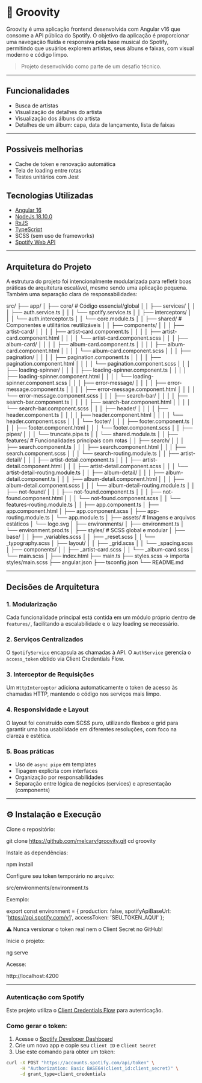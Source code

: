 # 🎵 Groovity

Groovity é uma aplicação frontend desenvolvida com Angular v16 que consome a API pública do Spotify. O objetivo da aplicação é proporcionar uma navegação fluida e responsiva pela base musical do Spotify, permitindo que usuários explorem artistas, seus álbuns e faixas, com visual moderno e código limpo.

> Projeto desenvolvido como parte de um desafio técnico.

---

## Funcionalidades

- Busca de artistas
- Visualização de detalhes do artista
- Visualização dos álbuns do artista
- Detalhes de um álbum: capa, data de lançamento, lista de faixas

---

## Possiveis melhorias

- Cache de token e renovação automática
- Tela de loading entre rotas
- Testes unitários com Jest

## Tecnologias Utilizadas

- [Angular 16](https://angular.io/)
- [NodeJs 18.10.0](https://nodejs.org/pt)
- [RxJS](https://rxjs.dev/)
- [TypeScript](https://www.typescriptlang.org/)
- SCSS (sem uso de frameworks)
- [Spotify Web API](https://developer.spotify.com/documentation/web-api/)

---

## Arquitetura do Projeto

A estrutura do projeto foi intencionalmente modularizada para refletir boas práticas de arquitetura escalável, mesmo sendo uma aplicação pequena. Também uma separação clara de responsabilidades:

src/
├── app/
│   ├── core/                              # Código essencial/global
│   │   ├── services/
│   │   │   ├── auth.service.ts
│   │   │   └── spotify.service.ts
│   │   ├── interceptors/
│   │   │   └── auth.interceptor.ts
│   │   └── core.module.ts
│
│   ├── shared/                            # Componentes e utilitários reutilizáveis
│   │   ├── components/
│   │   │   ├── artist-card/
│   │   │   │   ├── artist-card.component.ts
│   │   │   │   ├── artist-card.component.html
│   │   │   │   └── artist-card.component.scss
│   │   │   ├── album-card/
│   │   │   │   ├── album-card.component.ts
│   │   │   │   ├── album-card.component.html
│   │   │   │   └── album-card.component.scss
│   │   │   ├── pagination/
│   │   │   │   ├── pagination.component.ts
│   │   │   │   ├── pagination.component.html
│   │   │   │   └── pagination.component.scss
│   │   │   ├── loading-spinner/
│   │   │   │   ├── loading-spinner.component.ts
│   │   │   │   ├── loading-spinner.component.html
│   │   │   │   └── loading-spinner.component.scss
│   │   │   ├── error-message/
│   │   │   │   ├── error-message.component.ts
│   │   │   │   ├── error-message.component.html
│   │   │   │   └── error-message.component.scss
│   │   │   ├── search-bar/
│   │   │   │   ├── search-bar.component.ts
│   │   │   │   ├── search-bar.component.html
│   │   │   │   └── search-bar.component.scss
│   │   │   ├── header/
│   │   │   │   ├── header.component.ts
│   │   │   │   ├── header.component.html
│   │   │   │   └── header.component.scss
│   │   │   └── footer/
│   │   │       ├── footer.component.ts
│   │   │       ├── footer.component.html
│   │   │       └── footer.component.scss
│   │   ├── pipes/
│   │   │   └── truncate.pipe.ts
│   │   └── shared.module.ts
│
│   ├── features/                          # Funcionalidades principais com rotas
│   │   ├── search/
│   │   │   ├── search.component.ts
│   │   │   ├── search.component.html
│   │   │   ├── search.component.scss
│   │   │   └── search-routing.module.ts
│   │   ├── artist-detail/
│   │   │   ├── artist-detail.component.ts
│   │   │   ├── artist-detail.component.html
│   │   │   ├── artist-detail.component.scss
│   │   │   └── artist-detail-routing.module.ts
│   │   ├── album-detail/
│   │   │   ├── album-detail.component.ts
│   │   │   ├── album-detail.component.html
│   │   │   ├── album-detail.component.scss
│   │   │   └── album-detail-routing.module.ts
│   │   ├── not-found/
│   │   │   ├── not-found.component.ts
│   │   │   ├── not-found.component.html
│   │   │   └── not-found.component.scss
│   │   └── features-routing.module.ts
│
│   ├── app.component.ts
│   ├── app.component.html
│   ├── app.component.scss
│   ├── app-routing.module.ts
│   └── app.module.ts
│
├── assets/                                # Imagens e arquivos estáticos
│   └── logo.svg
│
├── environments/
│   ├── environment.ts
│   └── environment.prod.ts
│
├── styles/                                # SCSS global e modular
│   ├── base/
│   │   ├── _variables.scss
│   │   ├── _reset.scss
│   │   └── _typography.scss
│   ├── layout/
│   │   ├── _grid.scss
│   │   └── _spacing.scss
│   ├── components/
│   │   ├── _artist-card.scss
│   │   └── _album-card.scss
│   └── main.scss
│
├── index.html
├── main.ts
├── styles.scss → importa styles/main.scss
├── angular.json
├── tsconfig.json
└── README.md

---

## Decisões de Arquitetura

### 1. **Modularização**
Cada funcionalidade principal está contida em um módulo próprio dentro de `features/`, facilitando a escalabilidade e o lazy loading se necessário.

### 2. **Serviços Centralizados**
O `SpotifyService` encapsula as chamadas à API. O `AuthService` gerencia o `access_token` obtido via Client Credentials Flow.

### 3. **Interceptor de Requisições**
Um `HttpInterceptor` adiciona automaticamente o token de acesso às chamadas HTTP, mantendo o código nos serviços mais limpo.

### 4. **Responsividade e Layout**
O layout foi construído com SCSS puro, utilizando flexbox e grid para garantir uma boa usabilidade em diferentes resoluções, com foco na clareza e estética.

### 5. **Boas práticas**
- Uso de `async pipe` em templates
- Tipagem explícita com interfaces
- Organização por responsabilidades
- Separação entre lógica de negócios (services) e apresentação (components)

---

## ⚙️ Instalação e Execução

Clone o repositório:

git clone https://github.com/melcarv/groovity.git
cd groovity

Instale as dependências:

npm install

Configure seu token temporário no arquivo:

src/environments/environment.ts

Exemplo:

export const environment = {
  production: false,
  spotifyApiBaseUrl: 'https://api.spotify.com/v1',
  accessToken: 'SEU_TOKEN_AQUI'
};

⚠️ Nunca versionar o token real nem o Client Secret no GitHub!

Inicie o projeto:

ng serve

Acesse:

http://localhost:4200

---

### Autenticação com Spotify

Este projeto utiliza o [Client Credentials Flow](https://developer.spotify.com/documentation/web-api/tutorials/client-credentials-flow) para autenticação.

### Como gerar o token:

1. Acesse o [Spotify Developer Dashboard](https://developer.spotify.com/dashboard/)
2. Crie um novo app e copie seu `Client ID` e `Client Secret`
3. Use este comando para obter um token:
```bash
curl -X POST "https://accounts.spotify.com/api/token" \
     -H "Authorization: Basic BASE64(client_id:client_secret)" \
     -d grant_type=client_credentials
